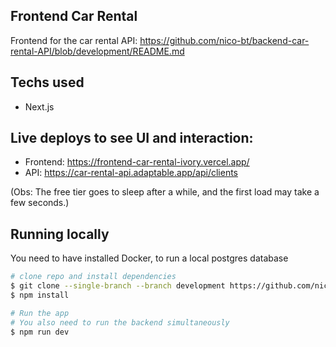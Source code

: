 ## Frontend Car Rental
Frontend for the car rental API: https://github.com/nico-bt/backend-car-rental-API/blob/development/README.md

## Techs used
- Next.js

## Live deploys to see UI and interaction:
- Frontend: https://frontend-car-rental-ivory.vercel.app/
- API: https://car-rental-api.adaptable.app/api/clients

(Obs: The free tier goes to sleep after a while, and the first load may take a few seconds.)

## Running locally
You need to have installed Docker, to run a local postgres database
```bash
# clone repo and install dependencies
$ git clone --single-branch --branch development https://github.com/nico-bt/frontend-car-rental.git
$ npm install

# Run the app
# You also need to run the backend simultaneously
$ npm run dev
```
